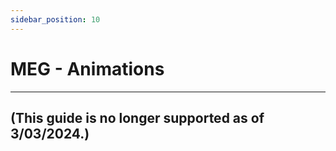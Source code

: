 ```yaml
---
sidebar_position: 10
---
```


# MEG - Animations

---

## (This guide is no longer supported as of 3/03/2024.)